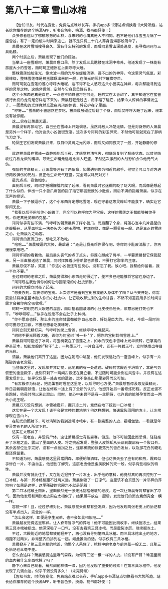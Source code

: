# 第八十二章 雪山冰棺
        【告知书友，时代在变化，免费站点难以长存，手机app多书源站点切换看书大势所趋，站长给你推荐的这个换源APP，听书音色多、换源、找书都好使！】
       众多修者逃回了郁郁葱葱的山林，与来时的心情真是大不相同。若不是他们与雪玉龙隔了一座雪谷，有了一定的缓冲时间来逃亡，就不是只有二十几人葬身雪海那般简单了。
       萧晨在这片雪域搜寻良久，没有什么特别的发现，而后向着雪山深处进发，去寻找珂珂与三具骷髅。
       两个时辰之后，萧晨发现了他们的踪迹。
       当攀上一座雪巅时，萧晨目瞪口呆，除了发现三具骷髅在冰洞中修外，他还发现了一株能有房屋大小的雪莲，而珂珂正蜷卧在上面呼呼大睡。
       整株雪莲灿灿生光，像水波一般的光华在缓缓流转，说不出的的神异，令这里灵气氤氲，彩霞缭绕，整株雪莲像是神玉雕琢出来的一般，在阳光的照射下璀璨夺目。
       而珂珂就在雪莲的莲心呼呼大睡呢，这不得不让人感叹这头小兽实在神异，每次都能寻到这样的灵萃之物，这绝非偶然，定然与它身具灵性有关。
       这个小东西还真是自在，一点也不怕野兽将它叼走，睡的实在太香甜了，真不知道它在蛮兽横行出没的龙岛是怎样活下来的。萧晨轻轻走过去，用手碰了碰它，结果令人惊异的事情发生了，一团柔和的光辉竟然充盈在珂珂的体表，将它护在了里面。
       “咿呀……”雪白的小兽居然在梦呓，被萧晨触碰过后翻了个身，而后又呼呼大睡了起来，根本没有被惊醒。
       这……实在让萧晨无语。
       萧晨没有再惊动它，自己坐在雪峰上开始调息。虽然对敌人冷酷无情，但是对身旁的人萧晨是另外一个样子，他对这头小凶兽很宠溺，这次多亏珂珂的彩玉碎壳，不然他可能就死在了那柄飞刀之下。
       轮回王它们发现萧晨归来，双目中灵魂之光闪烁，而后又如同寂灭了一般，开始静静的修炼。
       就这样萧晨在雪峰一直静修到后半夜，才感觉神清气爽，彻底恢复到了巅峰状态。以仗他吸收过几枚龙蛋的精华，导致生命精元远远比常人旺盛，不然这次激烈的大战恐怕会令他元气大伤。
       强盛的生命精元，让萧晨等若有了两条命，如果遇到修为相近的敌手，他完全可以与对方进行两败俱伤的死战，反正他生命元气旺盛，完全可以耗死对方！
       星光点点，夜色如水。
       直到后半夜，珂珂才睡眼朦胧的爬了起来，看到萧晨时它迷糊的眨了眨大眼，而后像是想起了什么似的，伸出一只小兽爪痛苦的指了指它那圆鼓鼓的小肚皮，而后不满的指着萧晨，似乎在无声的控诉。
       萧晨一下子被逗乐了，这个小东西肯定想吃雪莲，现在守着这等灵粹却不能食下，确实让它郁闷无比。
       “我看以后不用叫你小凶兽了，完全可以称呼你为寻宝兽，这样的雪莲之王都能够被你寻到，你还真是灵粹的克星。”
       珂珂似乎有些不满，气哼哼的朝萧晨挥了挥小兽爪。而后翻了个身，将莲心当中几片晶莹的莲瓣揭开，从里面挖出一块拳头大小的玉质物，神辉绚烂，像是一颗星辰一般，这是真正的雪莲之心，让萧晨为之动容。
       珂珂馋的直流口水，想吃又不敢吃。
       “哈哈……”萧晨被逗的大笑，最后道：“还是让我先帮你保存吧，等你的小肚皮消胀了，你再慢慢享用吧。”
       珂珂怀疑的看着他，最后垂头丧气的点了点头，将莲心掰成了两半，一半要萧晨替它保管起来，另一半直接送给了萧晨，同时挥舞着小兽爪警告萧晨，不要打它那半的主意。
       萧晨忍俊不禁，笑道：“你这小凶兽还有些良心，没有忘了我。放心吧，我都给你留着，我一半也不要。”
       去过珂珂的老家之后，萧晨觉得和小东西走的很近了，差不多已经能够将它留在身边了。
       “珂珂现在我告诉你如何让你圆滚滚的小肚皮消胀。”
       珂珂的大眼立时亮了起来。
       “想要办到，需要你的宝树。上次你不是看到宝树被我融入身体中了吗？从今天开始，你需要尝试将神圣苗木融入你的小肚皮中，让它吸收那过剩的生命甘露，不然不知道要用多长时间甘露才会被你完全吸收呢。”
       珂珂一双明亮的大眼瞪的溜圆，而后捂着圆滚滚的小肚皮使劲摇头，那意思是打死也不干。“咿咿呀呀……”似乎在说绝不会在肚子上种树。
       “你不愿意也好，那么多的生命甘露都被你自己吸收，好处是巨大的。不过，今后一段时间你可要忍住口欲，不要总想着吃美味呀。”
       珂珂立刻无精打采，气哼哼的爬上雪莲，继续呼呼大睡起来。
       “珂珂不要光顾着大睡，该你为的宝树‘补一补’了，把你的宝树栽倒雪莲上。”
       萧晨将珂珂抱进了冰洞，将宝树栽在了雪莲之上，如水的夜色中雪峰上光华流转，巴掌高的神圣苗木，如虬龙般的“树干”上，一片墨玉叶、一片白玉叶、还有一片碧玉叶，立时焕发出夺目的光彩。
       清晨，萧晨他们离开了这里，因为在朝霞中眺望，他们发现远处的一座雪峰上，似乎有一片残破的古老宫殿。
       当登临这里时，发现那并非幻觉，此地真的有一处遗迹。破碎的古殿近乎坍塌了，本是气势恢宏的重重殿宇，此刻只剩下一两间古殿还在挺立着，不过随时可能会倒在风雪中。并没有在这里发现什么，似乎仅仅是一处古老的遗迹，远不像圣山那里邪异而又可怕。
       “有古殿作为标记，把龙蛋暂时埋在这里吧，以后寻时也方便。”萧晨想暂停汲取龙蛋精元，昨日迎着朝霞顿悟，让他在修炼一途上有了全新的认识，他想开始另一番修炼历程。反正龙蛋不会跑掉，他虽时可以来此取出。同时，他心中未尝不是有一丝期待，也许真的能够孕育而出一两头小龙王呢。
       萧晨万万没有想到，冰雪被震开，掘开冻土时，竟然在地下挖到一口冰棺！
       这实在是一个大发现！该不会是古神的葬地吧？他这样想到，快速震裂周围的冻土，让冰棺浮现在雪山上。
       在阳光的照射下，可以清晰的看到透明冰棺中，有一张完整的人皮，褶褶皱皱，一看就是年岁异常苍老的人所留下的。
       这实在太邪异了！
       仅有一张老皮，并没有尸体，这让萧晨感觉有些森寒。但是，他不可能因此而恐惧，轻轻推开了冰棺之盖，露出了里面的人皮。将之挑起发现，整张人皮除却从头部到腹部有一个裂口外，其余各部位近乎完好，没有一点破损之处，连那稀疏的快要落光的雪白发丝，以及那花白的睫毛都还保留着。
       不知道为何，萧晨感觉这里异常阴森，即便朝阳洒辉，但也仿佛失去了应有的和煦，霞辉似乎惨白一片。不由自主，他想到了蝉壳，这层老皮像是虫类脱掉的壳一般，似乎有些相似的特性。
       萧晨并没有就此住手，又在附近掘开了一片冻土，出乎他的意料，他竟然真的再次挖到了一口冰棺，与第一具冰棺相距不过两米远。萧晨倒吸了一口凉气，这里该不会真是的一片邪异的葬地吧？如果是这样，这里残破的宫殿岂不就是阴殿！
       第二口冰棺破土而出，里面依然是一张无比褶褶皱皱的老皮，这一次让萧晨脊背都冒出了凉气，因为他发现和两张老皮实在太相似了，结果展平放在一起后，发觉他们的面皮竟然完全一模一样。
       容貌一样！且，经过仔细对比，萧晨感觉头皮都有些发麻，因为他发现两张老皮上的胎记都没有半点出入，完全的一样。
       “怎么会这样，即便是孪生兄弟，也不会如此相似吧……”
       萧晨越发觉得这里邪异。让人脊背冒凉气的葬地！他不可能因此而收手，继续掘冻土，结果第三具冰棺被挖出。他深深吸了一口气，没有去看第三具冰棺，而是震裂冰层，继续掘冻土。
       不过，古殿附近的地层都被他掘开了，再也没有寻到第四具冰棺。而三具冰棺出土的地方，相距不过两米，非常整齐的排列在一起，如此推测的话，似乎仅有三具冰棺。
       萧晨掀开了第三具冰棺的棺盖，他整个人呆住了，棺椁中的老皮与前两张一般无二，且那三处胎记也丝毫不差。
       怎么会这样？萧晨感觉这里寒气森森，为何有三张一模一样的人皮，却没有尸首？难道里面的血肉被什么东西吃掉了吗？
       静下心来自己观看，蓦然间他神情一滞，因为他发现了重要的线索！在第三具冰棺中，他发发现了几滴血迹，似乎干涸没有多久！（未完待续）
       【告知书友，时代在变化，免费站点难以长存，手机app多书源站点切换看书大势所趋，站长给你推荐的这个换源APP，听书音色多、换源、找书都好使！】